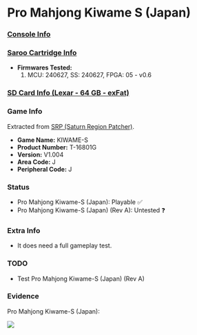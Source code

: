 # Pro Mahjong Kiwame S (Japan)

### [Console Info](../../../../../Info/Consoles/VA13/README.md)

### [Saroo Cartridge Info](../../../../../Info/Cartridges/RetroGameParadiseStore/1.32F/README.md)

- <b>Firmwares Tested:</b>
  1. MCU: 240627, SS: 240627, FPGA: 05 - v0.6

### [SD Card Info (Lexar - 64 GB - exFat)](../../../../../Info/SdCards/Lexar/64GB/exfat/README.md)

### Game Info

Extracted from [SRP (Saturn Region Patcher)](https://segaxtreme.net/resources/saturn-region-patcher.81/download).

- <b>Game Name:</b> KIWAME-S
- <b>Product Number:</b> T-16801G
- <b>Version:</b> V1.004
- <b>Area Code:</b> J
- <b>Peripheral Code:</b> J

### Status

- Pro Mahjong Kiwame-S (Japan): Playable :white_check_mark:
- Pro Mahjong Kiwame-S (Japan) (Rev A): Untested :question:

### Extra Info

- It does need a full gameplay test.

### TODO

- Test Pro Mahjong Kiwame-S (Japan) (Rev A)

### Evidence

Pro Mahjong Kiwame-S (Japan):

[![](https://img.youtube.com/vi/i4R77HxFLQk/0.jpg)](https://www.youtube.com/watch?v=i4R77HxFLQk)
